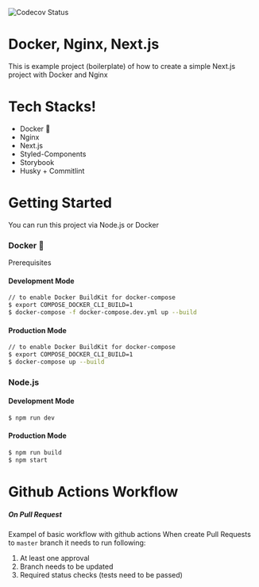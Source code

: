 ![Codecov Status](https://codecov.io/gh/zephyrmathias/docker-nginx-nextjs/branch/master/graph/badge.svg)

# Docker, Nginx, Next.js

This is example project (boilerplate) of how to create a simple Next.js project with Docker and Nginx

# Tech Stacks!

  - Docker :whale:
  - Nginx
  - Next.js
  - Styled-Components
  - Storybook
  - Husky + Commitlint

# Getting Started
You can run this project via Node.js or Docker

### Docker :whale:
Prerequisites
#### Development Mode
```sh
// to enable Docker BuildKit for docker-compose
$ export COMPOSE_DOCKER_CLI_BUILD=1
$ docker-compose -f docker-compose.dev.yml up --build
```

#### Production Mode
```sh
// to enable Docker BuildKit for docker-compose
$ export COMPOSE_DOCKER_CLI_BUILD=1
$ docker-compose up --build
```

### Node.js

#### Development Mode
```sh
$ npm run dev
```

#### Production Mode
```sh
$ npm run build
$ npm start
```


# Github Actions Workflow
##### On Pull Request
Exampel of basic workflow with github actions
When create Pull Requests to `master` branch it needs to run following:
1. At least one approval
2. Branch needs to be updated
3. Required status checks (tests need to be passed)
